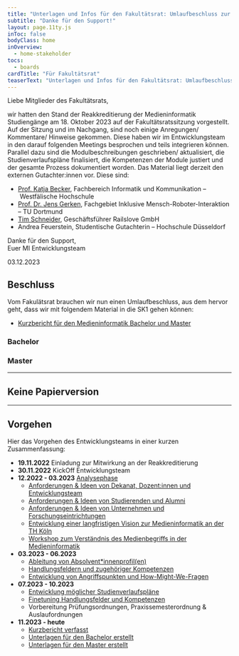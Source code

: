 ```yaml
---
title: "Unterlagen und Infos für den Fakultätsrat: Umlaufbeschluss zur Freigabe der Unterlagen für die SK1"
subtitle: "Danke für den Support!"
layout: page.11ty.js
inToc: false
bodyClass: home
inOverview:
  - home-stakeholder
tocs:
  - boards  
cardTitle: "Für Fakultätsrat"
teaserText: "Unterlagen und Infos für den Fakultätsrat: Umlaufbeschluss zur Freigabe der Unterlagen für die SK1"
---
```


Liebe Mitglieder des Fakultätsrats,

wir hatten den Stand der Reakkreditierung der Medieninformatik Studiengänge am 18. Oktober 2023 auf der Fakultätsratssitzung vorgestellt. Auf der Sitzung und im Nachgang, sind noch einige Anregungen/ Kommentare/ Hinweise gekommen. Diese haben wir im Entwicklungsteam in den darauf folgenden Meetings besprochen und teils integrieren können. Parallel dazu sind die Modulbeschreibungen geschrieben/ aktualisiert, die Studienverlaufspläne finalisiert, die Kompetenzen der Module justiert und der gesamte Prozess dokumentiert worden. Das Material liegt derzeit den externen Gutachter:innen vor. Diese sind:

- [Prof. Katja Becker](https://www.w-hs.de/service/informationen-zur-person/person/becker/), Fachbereich Informatik und Kommunikation – Westfälische Hochschule
- [Prof. Dr. Jens Gerken](https://reha.tu-dortmund.de/nachrichtendetail/die-fakultaet-rehabilitationswissenschaften-begruesst-zum-1-juli-2023-herrn-prof-dr-jens-gerken-am-neuen-fachgebiet-inklusive-mensch-roboter-interaktion-32897/), Fachgebiet Inklusive Mensch-Roboter-Interaktion – TU Dortmund
- [Tim Schneider](http://tim.sc/hneider/), Geschäftsführer Railslove GmbH
- Andrea Feuerstein, Studentische Gutachterin – Hochschule Düsseldorf

Danke für den Support,  
Euer MI Entwicklungsteam  

03.12.2023

## Beschluss
Vom Fakulätsrat brauchen wir nun einen Umlaufbeschluss, aus dem hervor geht, dass wir mit folgendem Material in die SK1 gehen können: 

- [Kurzbericht für den Medieninformatik Bachelor und Master](../kurzbericht/)

### Bachelor
<snippet type="toc" id="table-of-content-bachelor" search="bachelor-for-fakrat"></snippet>

### Master
<snippet type="toc" id="table-of-content-bachelor" search="master-for-fakrat"></snippet>

---

## Keine Papierversion

<snippet type="text" id="no-paper-statement" src="misc/no-paper"></snippet>

---

## Vorgehen

Hier das Vorgehen des Entwicklungsteams in einer kurzen Zusammenfassung:

- **19.11.2022** Einladung zur Mitwirkung an der Reakkreditierung
- **30.11.2022** KickOff Entwicklungsteam
- **12.2022 - 03.2023** [Analysephase](/insights/)
  - [Anforderungen & Ideen von Dekanat, Dozent:innen und Entwicklungsteam](/kurzbericht/#einbeziehung-weiterer-stakeholder)
  - [Anforderungen & Ideen von Studierenden und Alumni ](/kurzbericht/#studentische-beteiligung)
  - [Anforderungen & Ideen von Unternehmen und Forschungseintrichtungen](/kurzbericht/#externe-expertise)
  - [Entwicklung einer langfristigen Vision zur Medieninformatik an der TH Köln](/visions-workshop/)
  - [Workshop zum  Verständnis des Medienbegriffs in der Medieninformatik](/medien-workshop/)
- **03.2023 - 06.2023**
  - [Ableitung von Absolvent\*innenprofil(en)](/kurzbericht/#absolvent-innenprofile)
  - [Handlungsfeldern und zugehöriger Kompetenzen](/kurzbericht/#handlungsfelder)
  - [Entwicklung von Angriffspunkten und How-Might-We-Fragen ](/how-might-we/)
- **07.2023 - 10.2023**  
  - [Entwicklung möglicher Studienverlaufspläne](https://miro.com/app/board/uXjVPMiDTf4=/?moveToWidget=3458764554605293484&cot=14)
  - [Finetuning Handlungsfelder und Kompetenzen](/kurzbericht/#handlungsfelder)
  - Vorbereitung Prüfungsordnungen, Praxissemesterordnung & Auslaufordnungen
- **11.2023 - heute**
    - [Kurzbericht verfasst](/kurzbericht)
    - [Unterlagen für den Bachelor erstellt](/medieninformatik-bachelor)
    - [Unterlagen für den Master erstellt](/medieninformatik-master)